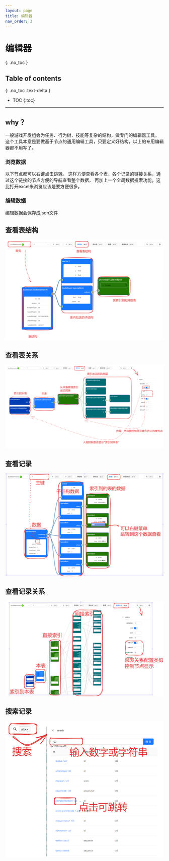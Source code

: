 ```yaml
---
layout: page
title: 编辑器
nav_order: 3
---
```


# 编辑器
{: .no_toc }

## Table of contents
{: .no_toc .text-delta }

- TOC
{:toc}
---

## why？
一般游戏开发组会为任务、行为树、技能等复杂的结构，做专门的编辑器工具。
这个工具本意是要做基于节点的通用编辑工具，只要定义好结构，以上的专用编辑器都不用写了。

### 浏览数据

以下节点都可以右键点击跳转。
这样方便查看各个表，各个记录的链接关系，通过这个链接的节点方便的导航查看整个数据，
再加上一个全局数据搜索功能，这比打开excel来浏览应该是要方便很多。

### 编辑数据

编辑数据会保存成json文件

## 查看表结构
![](../../assets/images/tableschema.png)

## 查看表关系 
![](../../assets/images/tableref.png)

## 查看记录
![](../../assets/images/record.png)

## 查看记录关系
![](../../assets/images/recordref.png)

## 搜索记录
![](../../assets/images/search.png)
